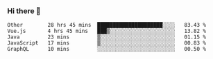 ### Hi there 👋

<!--
**Hundeklemmen/Hundeklemmen** is a ✨ _special_ ✨ repository because its `README.md` (this file) appears on your GitHub profile.

Here are some ideas to get you started:

- 🔭 I’m currently working on ...
- 🌱 I’m currently learning ...
- 👯 I’m looking to collaborate on ...
- 🤔 I’m looking for help with ...
- 💬 Ask me about ...
- 📫 How to reach me: ...
- 😄 Pronouns: ...
- ⚡ Fun fact: ...
-->
<!--START_SECTION:waka-->
```text
Other        28 hrs 45 mins  █████████████████████░░░░   83.43 % 
Vue.js       4 hrs 45 mins   ███▒░░░░░░░░░░░░░░░░░░░░░   13.82 % 
Java         23 mins         ▒░░░░░░░░░░░░░░░░░░░░░░░░   01.15 % 
JavaScript   17 mins         ▒░░░░░░░░░░░░░░░░░░░░░░░░   00.83 % 
GraphQL      10 mins         ░░░░░░░░░░░░░░░░░░░░░░░░░   00.50 % 
```
<!--END_SECTION:waka-->
